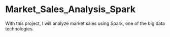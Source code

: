 # Market_Sales_Analysis_Spark
With this project, I will analyze market sales using Spark, one of the big data technologies.
